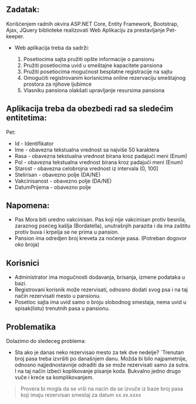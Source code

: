 ## Zadatak:

Korišćenjem radnih okvira ASP.NET Core, Entity Framework, Bootstrap, Ajax, JQuery biblioteke realizovati Web Aplikaciju za prestavljanje Pet-keeper.

- Web aplikacija treba da sadrži:

	1. Posetiocima sajta pružiti opšte informacije o pansionu
	2. Pružiti posetiocima uvid u smeštajne kapacitete pansiona
	3. Pružiti posetiocima mogućnost besplatne registracije na sajtu
	4. Omogućiti registrovanim korisnicima online rezervaciju smeštajnog prostora za njihove ljubimce
	5. Vlasniku pansiona olakšati upravljanje resursima pansiona

## Aplikacija treba da obezbedi rad sa sledećim entitetima:

Pet:
- Id - Identifikator
- Ime - obavezna tekstualna vrednost sa najviše 50 karaktera
- Rasa - obavezna tekstualna vrednost birana kroz padajući meni (Enum)
- Pol - obavezna tekstualna vrednost birana kroz padajući meni (Enum)
- Starost - obavezna celobrojna vrednost iz intervala (0, 100]
- Stelirisan - obavezno polje (DA/NE)
- Vakcinisanost - obavezno polje (DA/NE)
- DatumPrijema - obavezno polje

## Napomena:

- Pas Mora biti uredno vakcinisan. Pas koji nije vakcinisan protiv besnila, zaraznog psećeg kašlja (Bordatella), unutrašnjih parazita i da ima zaštitu protiv buva i krpelja se ne prima u pansion. 
- Pansion ima odredjen broj kreveta za noćenje pasa. 
 (Potreban dogovor oko broja)

## Korisnici

- Administrator ima mogućnosti dodavanja, brisanja, izmene podataka u bazi.
- Registrovani korisnik može rezervisati, odnosno dodati svog psa i na taj način rezervisati mesto u pansionu.
- Posetioc sajta ima uvid samo o broju slobodnog smestaja, nema uvid u spisak(listu) trenutnih pasa u pansionu.

## Problematika
Dolazimo do sledeceg problema:

- Sta ako je danas neko rezervisao mesto za tek dve nedelje?
`Trenutan broj pasa treba izvršiti po današnjem danu.
Možda bi bilo najpametnije, odnosno najjednostavnije odraditi da se može rezervisati samo za sutra.
I na taj način izbeći koplikovanje pisanje koda. Bukvalno jedno drugo vuče i kreće sa komplikovanjem.

> Provera bi mogla da se vrši na nacin da se izvuče iz baze broj pasa koji imaju rezervisan smestaj za datum xx.xx.xxxx


